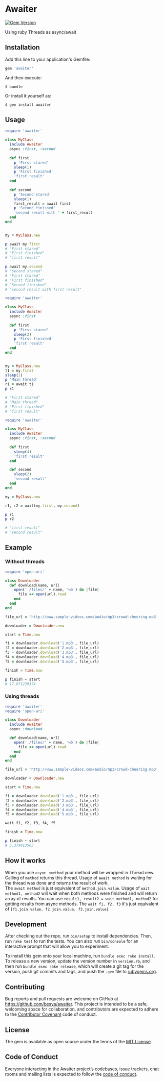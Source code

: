 # Awaiter
[![Gem Version](https://badge.fury.io/rb/awaiter.svg)](https://badge.fury.io/rb/awaiter)

Using ruby Threads as async/await

## Installation

Add this line to your application's Gemfile:

```ruby
gem 'awaiter'
```

And then execute:

    $ bundle

Or install it yourself as:

    $ gem install awaiter

## Usage

```ruby
require 'awaiter'

class MyClass
  include Awaiter
  async :first, :second
  
  def first
    p 'First stared'
    sleep(1)
    p 'First finished'
    'first result'
  end
  
  def second
    p 'Second stared'
    sleep(1)
    first_result = await first
    p 'Second finished'
    'second result with ' + first_result
  end
end
  

my = MyClass.new

p await my.first
# "First stared"
# "First finished"
# "first result"

p await my.second
# "Second stared"
# "First stared"
# "First finished"
# "Second finished"
# "second result with first result"


```

```ruby
require 'awaiter'

class MyClass
  include Awaiter
  async :first
  
  def first
    p 'First stared'
    sleep(2)
    p 'First finished'
    'first result'
  end  
end
  

my = MyClass.new
t1 = my.first
sleep(1)
p 'Main thread'
r1 = await t1
p r1

# "First stared"
# "Main thread"
# "First finished"
# "first result"

```

```ruby
require 'awaiter'

class MyClass
  include Awaiter
  async :first, :second
  
  def first
    sleep(4)
    'first result'
  end  

  def second
    sleep(2)
    'second result'
  end  
end

my = MyClass.new

r1, r2 = wait(my.first, my.second)

p r1
p r2

# "first result"
# "second result"

```

## Example

### Without threads

```ruby
require 'open-uri'

class Downloader
  def download(name, url)
    open('./files/' + name, 'wb') do |file|
      file << open(url).read
    end
  end
end

file_url = 'http://www.sample-videos.com/audio/mp3/crowd-cheering.mp3'

downloader = Downloader.new

start = Time.now

f1 = downloader.download('1.mp3', file_url)
f2 = downloader.download('2.mp3', file_url)
f3 = downloader.download('3.mp3', file_url)
f4 = downloader.download('4.mp3', file_url)
f5 = downloader.download('5.mp3', file_url)

finish = Time.now

p finish - start
# 17.071239374

```

### Using threads

```ruby
require 'awaiter'
require 'open-uri'

class Downloader
  include Awaiter
  async :download

  def download(name, url)
    open('./files/' + name, 'wb') do |file|
      file << open(url).read
    end
  end
end

file_url = 'http://www.sample-videos.com/audio/mp3/crowd-cheering.mp3'

downloader = Downloader.new

start = Time.now

f1 = downloader.download('1.mp3', file_url)
f2 = downloader.download('2.mp3', file_url)
f3 = downloader.download('3.mp3', file_url)
f4 = downloader.download('4.mp3', file_url)
f5 = downloader.download('5.mp3', file_url)

wait f1, f2, f3, f4, f5

finish = Time.now

p finish - start
# 3.379413503

```

## How it works

When you use ```async :method``` your method will be wrapped in Thread.new. 
Calling of ```method``` returns this thread. 
Usage of ```await method``` is waiting for the thread was done and returns the result of work.  
The ```await method``` is just equivalent of ```method.join.value```. 
Usage of ```wait method1, method2``` will wait when both methods were finished and will return array of results. 
You can use ```result1, result2 = wait method1, method2``` for getting results from async methods. 
The ```wait f1, f2, f3``` it's just equivalent of ```[f1.join.value, f2.join.value, f3.join.value]```


## Development

After checking out the repo, run `bin/setup` to install dependencies. Then, run `rake test` to run the tests. You can also run `bin/console` for an interactive prompt that will allow you to experiment.

To install this gem onto your local machine, run `bundle exec rake install`. To release a new version, update the version number in `version.rb`, and then run `bundle exec rake release`, which will create a git tag for the version, push git commits and tags, and push the `.gem` file to [rubygems.org](https://rubygems.org).

## Contributing

Bug reports and pull requests are welcome on GitHub at https://github.com/besya/awaiter. This project is intended to be a safe, welcoming space for collaboration, and contributors are expected to adhere to the [Contributor Covenant](http://contributor-covenant.org) code of conduct.

## License

The gem is available as open source under the terms of the [MIT License](http://opensource.org/licenses/MIT).

## Code of Conduct

Everyone interacting in the Awaiter project’s codebases, issue trackers, chat rooms and mailing lists is expected to follow the [code of conduct](https://github.com/besya/awaiter/blob/master/CODE_OF_CONDUCT.md).
